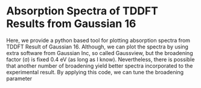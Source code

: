 # Absorption Spectra of TDDFT Results from Gaussian 16 

Here, we provide a python based tool for plotting absorption spectra from TDDFT Result of Gaussian 16. Although, we can plot the spectra by using extra software from Gaussian Inc, so called Gaussview, but the broadening factor (σ) is fixed 0.4 eV (as long as I know). Nevertheless, there is possible that another number of broadening yield better spectra incorporated to the experimental result. By applying this code, we can tune the broadening parameter 
